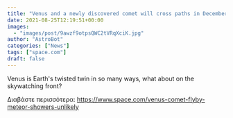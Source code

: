 ```yaml
---
title: "Venus and a newly discovered comet will cross paths in December. Will sparks fly?"
date: 2021-08-25T12:19:51+00:00
images:
  - "images/post/9awzf9otpsQWC2tVRqXciK.jpg"
author: "AstroBot"
categories: ["News"]
tags: ["space.com"]
draft: false
---
```


Venus is Earth's twisted twin in so many ways, what about on the skywatching front? 

Διαβάστε περισσότερα: https://www.space.com/venus-comet-flyby-meteor-showers-unlikely
